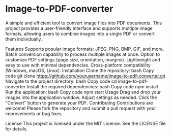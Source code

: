 # Image-to-PDF-converter
A simple and efficient tool to convert image files into PDF documents. This project provides a user-friendly interface and supports multiple image formats, allowing users to combine images into a single PDF or convert them individually.

Features
Supports popular image formats: JPEG, PNG, BMP, GIF, and more.
Batch conversion capability to process multiple images at once.
Option to customize PDF settings (page size, orientation, margins).
Lightweight and easy to use with minimal dependencies.
Cross-platform compatibility (Windows, macOS, Linux).
Installation
Clone the repository:
bash
Copy code
git clone https://github.com/yourusername/image-to-pdf-converter.git
Navigate to the project directory:
bash
Copy code
cd image-to-pdf-converter
Install the required dependencies:
bash
Copy code
npm install
Run the application:
bash
Copy code
npm start
Usage
Drag and drop your images into the application window.
Adjust settings as needed.
Click the "Convert" button to generate your PDF.
Contributing
Contributions are welcome! Please fork the repository and submit a pull request with your improvements or bug fixes.

License
This project is licensed under the MIT License. See the LICENSE file for details.

